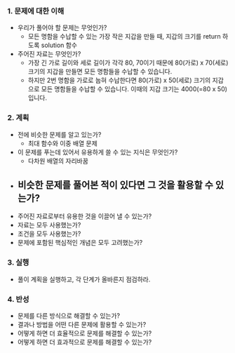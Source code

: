 ### 1. 문제에 대한 이해

- 우리가 풀어야 할 문제는 무엇인가?
    - 모든 명함을 수납할 수 있는 가장 작은 지갑을 만들 때, 지갑의 크기를 return 하도록 solution 함수
- 주어진 자료는 무엇인가?
    - 가장 긴 가로 길이와 세로 길이가 각각 80, 70이기 때문에 80(가로) x 70(세로) 크기의 지갑을 만들면 모든 명함들을 수납할 수 있습니다.
    - 하지만 2번 명함을 가로로 눕혀 수납한다면 80(가로) x 50(세로) 크기의 지갑으로 모든 명함들을 수납할 수 있습니다. 이때의 지갑 크기는 4000(=80 x 50)입니다.


### 2. 계획

- 전에 비슷한 문제를 알고 있는가?
    - 최대 함수와 이중 배열 문제
- 이 문제를 푸는데 있어서 유용하게 쓸 수 있는 지식은 무엇인가?
    - 다차원 배열의 자리바꿈
- 비슷한 문제를 풀어본 적이 있다면 그 것을 활용할 수 있는가?
  - 
- 주어진 자료로부터 유용한 것을 이끌어 낼 수 있는가?
- 자료는 모두 사용했는가?
- 조건을 모두 사용했는가?
- 문제에 포함된 핵심적인 개념은 모두 고려했는가?

### 3. 실행

- 풀이 계획을 실행하고, 각 단계가 올바른지 점검하라.

### 4. 반성

- 문제를 다른 방식으로 해결할 수 있는가?
- 결과나 방법을 어떤 다른 문제에 활용할 수 있는가?
- 어떻게 하면 더 효율적으로 문제를 해결할 수 있는가?
- 어떻게 하면 더 효과적으로 문제를 해결할 수 있는가?
